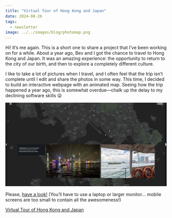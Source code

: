 ```yaml
---
title: "Virtual Tour of Hong Kong and Japan"
date: 2024-08-26
tags:
  - newsletter
image: ../../images/blog/photomap.png
---
```


Hi! It’s me again. This is a short one to share a project that I’ve been working on for a while. About a year ago, Bev and I got the chance to travel to Hong Kong and Japan. It was an amazing experience: the opportunity to return to the city of our birth, and then to explore a completely different culture.

<!-- excerpt -->

I like to take a lot of pictures when I travel, and I often feel that the trip isn’t complete until I edit and share the photos in some way. This time, I decided to build an interactive webpage with an animated map. Seeing how the trip happened a year ago, this is somewhat overdue—chalk up the delay to my declining software skills 😜

![](../../images/code/photomap2.png)

Please, [have a look!](/2023-hk-japan) (You’ll have to use a laptop or larger monitor… mobile screens are too small to contain all the awesomeness!)

[Virtual Tour of Hong Kong and Japan](/2023-hk-japan)
